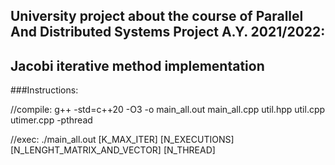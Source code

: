 ## University project about the course of Parallel And Distributed Systems Project A.Y. 2021/2022:
## Jacobi iterative method implementation

###Instructions:

//compile: g++ -std=c++20 -O3 -o main_all.out main_all.cpp util.hpp util.cpp utimer.cpp -pthread

//exec: ./main_all.out [K_MAX_ITER] [N_EXECUTIONS] [N_LENGHT_MATRIX_AND_VECTOR] [N_THREAD]
